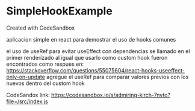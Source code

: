 # SimpleHookExample
Created with CodeSandbox

aplicacion simple en react para demostrar el uso de hooks comunes

el uso de useRef para evitar useEffect con dependencias se llamado en el primer renderizado
al igual que usarlo como custom hook fueron encontrados como respues en: 
https://stackoverflow.com/questions/55075604/react-hooks-useeffect-only-on-update
agregue el useRef para comparar valores previos con los nuevos dentro del custom hook

CodeSandox link: https://codesandbox.io/s/admiring-kirch-7nvto?file=/src/index.js
